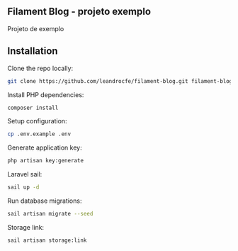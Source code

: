 ## Filament Blog - projeto exemplo
Projeto de exemplo

## Installation

Clone the repo locally:

```sh
git clone https://github.com/leandrocfe/filament-blog.git filament-blog && cd filament-blog
```

Install PHP dependencies:

```sh
composer install
```

Setup configuration:

```sh
cp .env.example .env
```

Generate application key:

```sh
php artisan key:generate
```

Laravel sail:

```bash
sail up -d
```

Run database migrations:

```sh
sail artisan migrate --seed
```

Storage link:

```sh
sail artisan storage:link
```